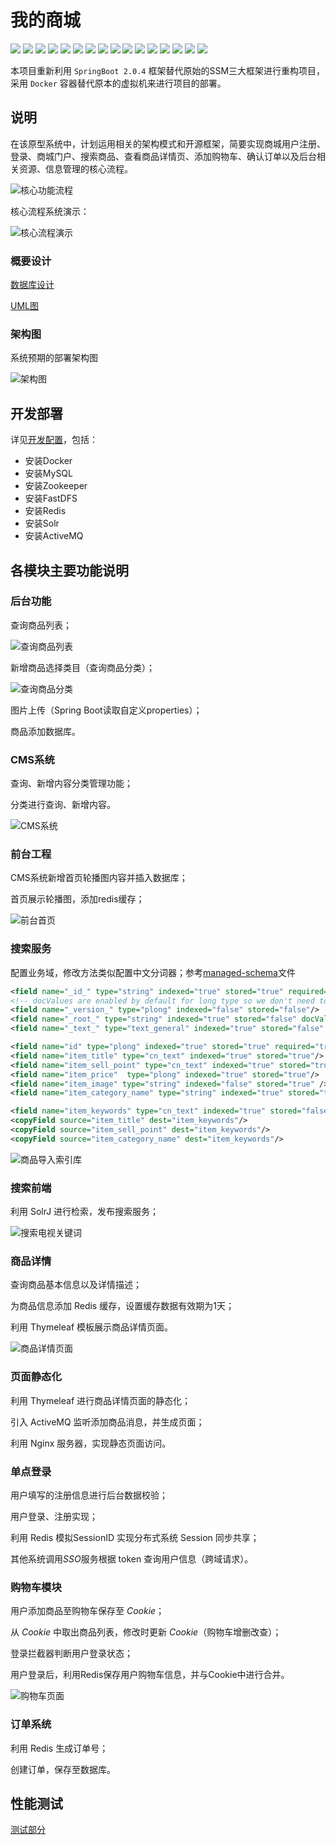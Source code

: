 # 我的商城

![](http://img.shields.io/badge/Java-1.8-blue.svg) ![](http://img.shields.io/badge/SpringBoot-2.0.4-blue.svg) ![](http://img.shields.io/badge/Dubbo-2.6.2-blue.svg) ![](http://img.shields.io/badge/ZooKeeper-3.4.13-blue.svg) ![](http://img.shields.io/badge/Solr-7.4-blue.svg) ![](http://img.shields.io/badge/ActiveMQ-5.14.3-blue.svg) ![](http://img.shields.io/badge/Thymeleaf-3.0.9-blue.svg) ![](http://img.shields.io/badge/FastDFS-5.05-blue.svg) ![](http://img.shields.io/badge/MySQL-5.7.23-blue.svg) ![](http://img.shields.io/badge/Redis-3.2-blue.svg) ![](http://img.shields.io/badge/Tomcat-8.5-green.svg) ![](http://img.shields.io/badge/Maven-3.3.9-green.svg) ![](http://img.shields.io/badge/IDEA-2017.2-green.svg) ![](http://img.shields.io/badge/Windows-10-green.svg) ![](http://img.shields.io/badge/CentOS-7.4-green.svg) ![](http://img.shields.io/badge/Docker-18.06CE-green.svg) 

本项目重新利用 `SpringBoot 2.0.4` 框架替代原始的SSM三大框架进行重构项目，采用 `Docker` 容器替代原本的虚拟机来进行项目的部署。

## 说明

在该原型系统中，计划运用相关的架构模式和开源框架，简要实现商城用户注册、登录、商城门户、搜索商品、查看商品详情页、添加购物车、确认订单以及后台相关资源、信息管理的核心流程。

![核心功能流程](readme.assets/core_process.png)

核心流程系统演示：

![核心流程演示](readme.assets/mymall.gif)

### 概要设计

[数据库设计](design_db.md)

[UML图](design_uml.md)

### 架构图

系统预期的部署架构图

![架构图](readme.assets/deploy_architecture.png)


## 开发部署

详见[开发配置](development_configure.md)，包括：

- 安装Docker
- 安装MySQL
- 安装Zookeeper
- 安装FastDFS
- 安装Redis
- 安装Solr
- 安装ActiveMQ

## 各模块主要功能说明

### 后台功能

   查询商品列表；

   ![查询商品列表](readme.assets/product.png)

   新增商品选择类目（查询商品分类）；

   ![查询商品分类](readme.assets/1533549556456.png)

   图片上传（Spring Boot读取自定义properties）；

   商品添加数据库。

### CMS系统

   查询、新增内容分类管理功能；

   分类进行查询、新增内容。

   ![CMS系统](readme.assets/manage.png)

### 前台工程

   CMS系统新增首页轮播图内容并插入数据库；

   首页展示轮播图，添加redis缓存；

   ![前台首页](readme.assets/portal.png)

### 搜索服务

  配置业务域，修改方法类似配置中文分词器；参考[managed-schema](configure/solr-single/managed-schema)文件

   ```xml
   <field name="_id_" type="string" indexed="true" stored="true" required="true" multiValued="false" />
   <!-- docValues are enabled by default for long type so we don't need to index the version field  -->
   <field name="_version_" type="plong" indexed="false" stored="false"/>
   <field name="_root_" type="string" indexed="true" stored="false" docValues="false" />
   <field name="_text_" type="text_general" indexed="true" stored="false" multiValued="true"/>
   
   <field name="id" type="plong" indexed="true" stored="true" required="true" multiValued="false" />
   <field name="item_title" type="cn_text" indexed="true" stored="true"/>
   <field name="item_sell_point" type="cn_text" indexed="true" stored="true"/>
   <field name="item_price"  type="plong" indexed="true" stored="true"/>
   <field name="item_image" type="string" indexed="false" stored="true" />
   <field name="item_category_name" type="string" indexed="true" stored="true" />
   
   <field name="item_keywords" type="cn_text" indexed="true" stored="false" multiValued="true"/>
   <copyField source="item_title" dest="item_keywords"/>
   <copyField source="item_sell_point" dest="item_keywords"/>
   <copyField source="item_category_name" dest="item_keywords"/>
   ```

   ![商品导入索引库](readme.assets/solr.png)

### 搜索前端

   利用 SolrJ 进行检索，发布搜索服务；

   ![搜索电视关键词](readme.assets/search.png)

### 商品详情

   查询商品基本信息以及详情描述；

   为商品信息添加 Redis 缓存，设置缓存数据有效期为1天；

   利用 Thymeleaf 模板展示商品详情页面。

   ![商品详情页面](readme.assets/item_detail.png)

### 页面静态化

   利用 Thymeleaf 进行商品详情页面的静态化；

   引入 ActiveMQ 监听添加商品消息，并生成页面；

   利用 Nginx 服务器，实现静态页面访问。

### 单点登录

   用户填写的注册信息进行后台数据校验；

   用户登录、注册实现；

   利用 Redis 模拟SessionID 实现分布式系统 Session 同步共享；
   
   其他系统调用*SSO*服务根据 token 查询用户信息（跨域请求）。

### 购物车模块


   用户添加商品至购物车保存至 *Cookie*；

   从 *Cookie* 中取出商品列表，修改时更新 *Cookie*（购物车增删改查）；

   登录拦截器判断用户登录状态；

   用户登录后，利用Redis保存用户购物车信息，并与Cookie中进行合并。

   ![购物车页面](readme.assets/cart.png)

### 订单系统

   利用 Redis 生成订单号；
   
   创建订单，保存至数据库。


## 性能测试

[测试部分](performance_test.md)